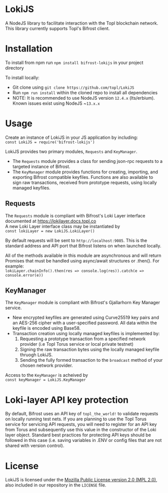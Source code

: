 # LokiJS

A NodeJS library to facilitate interaction with the Topl blockchain network. This library currently supports Topl's Bifrost client.

# Installation

To install from npm run ``npm install bifrost-lokijs`` in your project directory<br/>

To install locally:
- Git clone using ``git clone https://github.com/topl/LokiJS``
- Run `npm run install` within the cloned repo to install all dependencies
- NOTE: It is recommended to use NodeJS version ``12.4.x`` (lts/erbium). Known issues exist using NodeJS ~``13.x.x``

# Usage

Create an instance of LokiJS in your JS application by including:<br/>
`const LokiJS = require('bifrost-lokijs')`

LokiJS provides two primary modules, `Requests` and `KeyManager`. 
* The `Requests` module provides a class for sending json-rpc requests to a targeted instance of Bifrost. 
* The `KeyManager` module provides functions for creating, importing, and exporting Bifrost compatible keyfiles. Functions are also available to sign raw transactions, received from prototype requests, using locally managed keyfiles.

## Requests
The `Requests` module is compliant with Bifrost's Loki Layer interface documented at https://lokilayer.docs.topl.co <br/>
A new Loki Layer interface class may be instantiated by <br/>
``const lokiLayer = new LokiJS.LokiLayer()``

By default requests will be sent to ``http://localhost:9085``. This is the standard address and API port that Bifrost listens on when launched locally.

All of the methods available in this module are asynchronous and will return Promises that must be handled using async/await structures or .then(). For example: <br/>
``lokiLayer.chainInfo().then(res => console.log(res)).catch(e => console.error(e))``

## KeyManager
The `KeyManager` module is compliant with Bifrost's Gjallarhorn Key Manager service. 
* New encrypted keyfiles are generated using Curve25519 key pairs and an AES-256 cipher with a user-specified password. All data within the keyfile is encoded using Base58.
* Transaction creation using locally managed keyfiles is implemented by:
  1. Requesting a prototype transaction from a specified network provider (i.e Topl Torus service or local private testnet)
  2. Signing the raw transaction bytes using the locally managed keyfile thruogh LokiJS.
  3. Sending the fully formed transaction to the ``broadcast`` method of your chosen network provider.

Access to the  ``KeyManager`` is acheived by<br/>
``const keyManager = LokiJS.KeyManager``


# Loki-layer API key protection
By default, Bifrost uses an API key of ``topl_the_world!`` to validate requests on locally running test nets. If you are planning to use the Topl Torus service for servicing API requests, you will need to register for an API key from Torus and subsequently use this value in the constructor of the Loki layer object. Standard best practices for protecting API keys should be followed in this case (i.e. saving variables in .ENV or config files that are not shared with version control).

# License

LokiJS is licensed under the
[Mozilla Public License version 2.0 (MPL 2.0)](https://www.mozilla.org/en-US/MPL/2.0), also included
in our repository in the `LICENSE` file.
